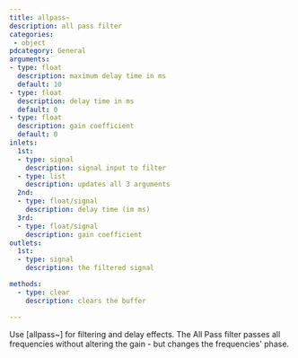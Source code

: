 ```yaml
---
title: allpass~
description: all pass filter
categories:
 - object
pdcategory: General
arguments:
- type: float
  description: maximum delay time in ms
  default: 10
- type: float
  description: delay time in ms
  default: 0
- type: float
  description: gain coefficient
  default: 0
inlets:
  1st:
  - type: signal
    description: signal input to filter
  - type: list
    description: updates all 3 arguments
  2nd:
  - type: float/signal
    description: delay time (im ms)
  3rd:
  - type: float/signal
    description: gain coefficient
outlets:
  1st:
  - type: signal
    description: the filtered signal

methods:
  - type: clear
    description: clears the buffer

---
```


Use [allpass~] for filtering and delay effects. The All Pass filter passes all frequencies without altering the gain - but changes the frequencies' phase.

